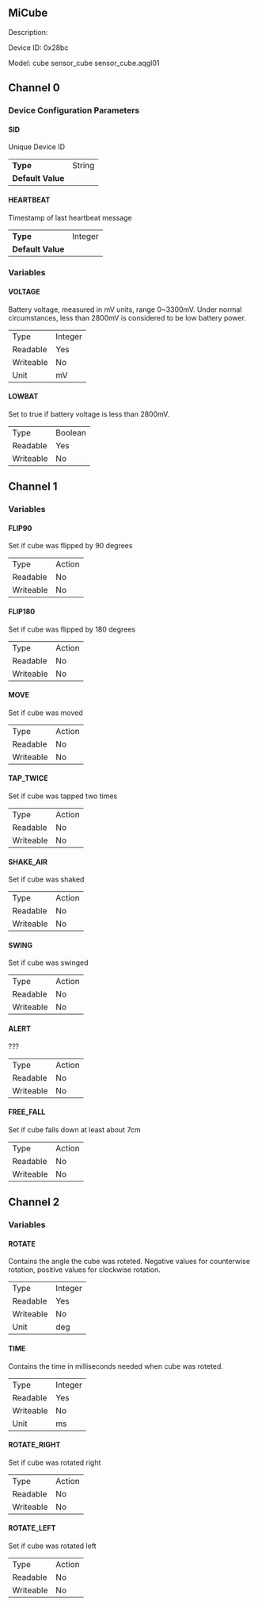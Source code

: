 ## MiCube

Description: 

Device ID: 0x28bc

Model: cube sensor_cube sensor_cube.aqgl01

## Channel 0 

### Device Configuration Parameters

#### SID

Unique Device ID

|  |  |
| -------------- | ------ |
| **Type**      | String |
| **Default Value** |   |

#### HEARTBEAT

Timestamp of last heartbeat message

|                   |         |
| ----------------- | ------- |
| **Type**          | Integer |
| **Default Value** |         |
### Variables

#### VOLTAGE

Battery voltage, measured in mV units, range 0~3300mV. Under normal circumstances, less than 2800mV is considered to be low battery power.

|           |                     |
| -------------- | :----------------------------- |
| Type          | Integer                    |
| Readable      | Yes                            |
| Writeable     | No                            |
| Unit | mV                            |
#### LOWBAT

Set to true if battery voltage is less than 2800mV.

|           |                     |
| -------------- | :----------------------------- |
| Type          | Boolean                    |
| Readable      | Yes                            |
| Writeable     | No                            |

## Channel 1

### Variables

#### FLIP90

Set if cube was flipped by 90 degrees

|           |                     |
| -------------- | :----------------------------- |
| Type          | Action |
| Readable      | No                            |
| Writeable     | No     |

#### FLIP180

Set if cube was flipped by 180 degrees

|           |                     |
| -------------- | :----------------------------- |
| Type          | Action |
| Readable      | No                            |
| Writeable     | No     |

#### MOVE

Set if cube was moved

|           |                     |
| -------------- | :----------------------------- |
| Type          | Action |
| Readable      | No                            |
| Writeable     | No     |

#### TAP_TWICE

Set if cube was tapped two times

|           |                     |
| -------------- | :----------------------------- |
| Type          | Action |
| Readable      | No                            |
| Writeable     | No     |

#### SHAKE_AIR

Set if cube was shaked

|           |                     |
| -------------- | :----------------------------- |
| Type          | Action |
| Readable      | No                            |
| Writeable     | No     |

#### SWING

Set if cube was swinged

|           |                     |
| -------------- | :----------------------------- |
| Type          | Action |
| Readable      | No                            |
| Writeable     | No     |

#### ALERT

???

|           |                     |
| -------------- | :----------------------------- |
| Type          | Action |
| Readable      | No                            |
| Writeable     | No     |

#### FREE_FALL

Set if cube falls down at least about 7cm

|           |                     |
| -------------- | :----------------------------- |
| Type          | Action |
| Readable      | No                            |
| Writeable     | No     |

## Channel 2

### Variables

#### ROTATE

Contains the angle the cube was roteted. Negative values for counterwise rotation, positive values for clockwise rotation.

|           |                     |
| -------------- | :----------------------------- |
| Type          | Integer |
| Readable      | Yes                        |
| Writeable     | No     |
| Unit     | deg     |

#### TIME

Contains the time in milliseconds needed when cube was roteted.

|           |                     |
| -------------- | :----------------------------- |
| Type          | Integer |
| Readable      | Yes                        |
| Writeable     | No     |
| Unit     | ms     |

#### ROTATE_RIGHT

Set if cube was rotated right

|           |                     |
| -------------- | :----------------------------- |
| Type          | Action |
| Readable      | No                            |
| Writeable     | No     |

#### ROTATE_LEFT

Set if cube was rotated left

|           |                     |
| -------------- | :----------------------------- |
| Type          | Action |
| Readable      | No                            |
| Writeable     | No |
